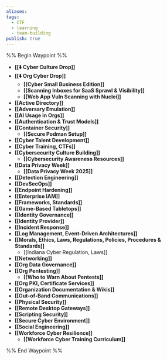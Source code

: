```yaml
---
aliases:
tags: 
  - CTF
  - learning
  - team-building
publish: true
---
```

%% Begin Waypoint %%
- **[[⬇️ Cyber Culture Drop]]**
- **[[⬇️ Org Cyber Drop]]**
	- **[[Cyber Small Business Edition]]**
	- **[[Scanning Inboxes for SaaS Sprawl & Visibility]]**
	- **[[Web App Vuln Scanning with Nuclei]]**
- **[[Active Directory]]**
- **[[Adversary Emulation]]**
- **[[AI Usage in Orgs]]**
- **[[Authentication & Trust Models]]**
- **[[Container Security]]**
	- **[[Secure Podman Setup]]**
- **[[Cyber Talent Development]]**
- **[[Cyber Training, CTFs]]**
- **[[Cybersecurity Culture Building]]**
	- **[[Cybersecurity Awareness Resources]]**
- **[[Data Privacy Week]]**
	- **[[Data Privacy Week 2025]]**
- **[[Detection Engineering]]**
- **[[DevSecOps]]**
- **[[Endpoint Hardening]]**
- **[[Enterprise IAM]]**
- **[[Frameworks, Standards]]**
- **[[Game-Based Tabletops]]**
- **[[Identity Governance]]**
- **[[Identity Provider]]**
- **[[Incident Response]]**
- **[[Log Management, Event-Driven Architectures]]**
- **[[Morals, Ethics, Laws, Regulations, Policies, Procedures & Standards]]**
	- [[Indiana Cyber Regulation, Laws]]
- **[[Networking]]**
- **[[Org Data Governance]]**
- **[[Org Pentesting]]**
	- **[[Who to Warn About Pentests]]**
- **[[Org PKI, Certificate Services]]**
- **[[Organization Documentation & Wikis]]**
- **[[Out-of-Band Communications]]**
- **[[Physical Security]]**
- **[[Remote Desktop Gateways]]**
- **[[Scripting Security]]**
- **[[Secure Cyber Environment]]**
- **[[Social Engineering]]**
- **[[Workforce Cyber Resilience]]**
	- **[[Workforce Cyber Training Curriculum]]**

%% End Waypoint %%